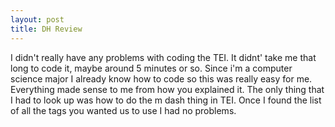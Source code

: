 ```yaml
---
layout: post
title: DH Review
---
```


I didn't really have any problems with coding the TEI.  It didnt' take me that long to code it, maybe around 5 minutes or so.  Since i'm a computer science major I already know how to code so this was really easy for me.  Everything made sense to me from how you explained it.  The only thing that I had to look up was how to do the m dash thing in TEI.  Once I found the list of all the tags you wanted us to use I had no problems.  
